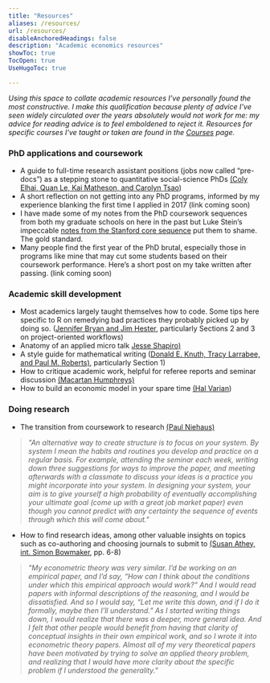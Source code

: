 ```yaml
---
title: "Resources"
aliases: /resources/
url: /resources/
disableAnchoredHeadings: false
description: "Academic economics resources"
showToc: true
TocOpen: true
UseHugoToc: true

---
```


*Using this space to collate academic resources I’ve personally found the most constructive. I make this qualification because plenty of advice I’ve seen widely circulated over the years absolutely would not work for me: my advice for reading advice is to feel emboldened to reject it. Resources for specific courses I've taught or taken are found in the [Courses](/courses/) page.*

### PhD applications and coursework

+ A guide to full-time research assistant positions (jobs now called “pre-docs”) as a stepping stone to quantitative social-science PhDs [(Coly Elhai, Quan Le, Kai Matheson, and Carolyn Tsao](https://raguide.github.io/))
+ A short reflection on not getting into any PhD programs, informed by my experience blanking the first time I applied in 2017 (link coming soon)
+ I have made some of my notes from the PhD coursework sequences from both my graduate schools on here in the past but Luke Stein’s impeccable [notes from the Stanford core sequence](https://faculty.babson.edu/lcdstein/steincoresummary.pdf) put them to shame. The gold standard.
+ Many people find the first year of the PhD brutal, especially those in programs like mine that may cut some students based on their coursework performance. Here’s a short post on my take written after passing. (link coming soon)

### Academic skill development

+ Most academics largely taught themselves how to code. Some tips here specific to R on remedying bad practices they probably picked up by doing so. ([Jennifer Bryan and Jim Hester](https://rstats.wtf/project-oriented-workflow.html), particularly Sections 2 and 3 on project-oriented workflows)
+ Anatomy of an applied micro talk [Jesse Shapiro)](https://scholar.harvard.edu/files/shapiro/files/applied_micro_slides.pdf)
+ A style guide for mathematical writing ([Donald E. Knuth, Tracy Larrabee, and Paul M. Roberts)](https://jmlr.csail.mit.edu/reviewing-papers/knuth_mathematical_writing.pdf), particularly Section 1)
+ How to critique academic work, helpful for referee reports and seminar discussion [(Macartan Humphreys)](https://macartan.github.io/teaching/how-to-critique)
+ How to build an economic model in your spare time [(Hal Varian](https://people.ischool.berkeley.edu/~hal/Papers/how.pdf))

### Doing research

+ The transition from coursework to research [(Paul Niehaus)](https://medium.com/@paul.niehaus/doing-research-18cb310529e0)

> *"An alternative way to create structure is to focus on your system. By system I mean the habits and routines you develop and practice on a regular basis. For example, attending the seminar each week, writing down three suggestions for ways to improve the paper, and meeting afterwards with a classmate to discuss your ideas is a practice you might incorporate into your system. In designing your system, your aim is to give yourself a high probability of eventually accomplishing your ultimate goal (come up with a great job market paper) even though you cannot predict with any certainty the sequence of events through which this will come about."*

+ How to find research ideas, among other valuable insights on topics such as co-authoring and choosing journals to submit to [(Susan Athey, int. Simon Bowmaker](https://static1.squarespace.com/static/56ec62678a65e20b89da5f33/t/5f481c378f691221f1a3fda8/1598561335875/athey.pdf), pp. 6-8)

> *"My econometric theory was very similar. I’d be working on an empirical paper, and I’d say, “How can I think about the conditions under which this empirical approach would work?” And I would read papers with informal descriptions of the reasoning, and I would be dissatisfied. And so I would say, “Let me write this down, and if I do it formally, maybe then I’ll understand.” As I started writing things down, I would realize that there was a deeper, more general idea. And I felt that other people would benefit from having that clarity of conceptual insights in their own empirical work, and so I wrote it into econometric theory papers. Almost all of my very theoretical papers have been motivated by trying to solve an applied theory problem, and realizing that I would have more clarity about the specific problem if I understood the generality."*